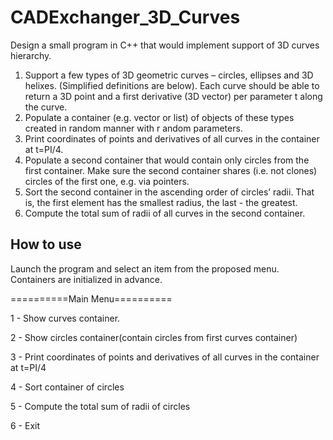 # CADExchanger_3D_Curves

Design a small program in C++ that would implement support of 3D curves hierarchy.
1. Support a few types of 3D geometric curves – circles, ellipses and 3D helixes. (Simplified
   definitions are below). Each curve should be able to return a 3D point and a first derivative (3D
   vector) per parameter t along the curve.
2. Populate a container (e.g. vector or list) of objects of these types created in random manner with
r  andom parameters.
3. Print coordinates of points and derivatives of all curves in the container at t=PI/4.
4. Populate a second container that would contain only circles from the first container. Make sure the
   second container shares (i.e. not clones) circles of the first one, e.g. via pointers.
5. Sort the second container in the ascending order of circles’ radii. That is, the first element has the
   smallest radius, the last - the greatest.
6. Compute the total sum of radii of all curves in the second container.

## How to use

Launch the program and select an item from the proposed menu.
Containers are initialized in advance.

==========Main Menu==========

1 - Show curves container.

2 - Show circles container(contain circles from first curves container)

3 - Print coordinates of points and derivatives of all curves in the container at t=PI/4

4 - Sort container of circles

5 - Compute the total sum of radii of circles

6 - Exit

